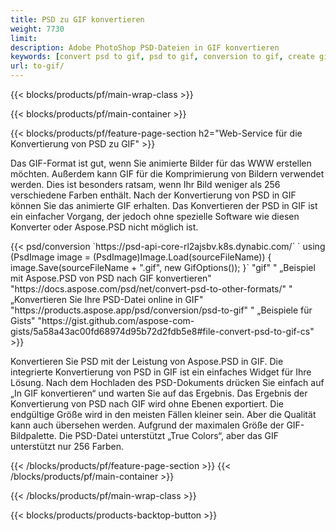 ```yaml
---
title: PSD zu GIF konvertieren
weight: 7730
limit: 
description: Adobe PhotoShop PSD-Dateien in GIF konvertieren
keywords: [convert psd to gif, psd to gif, conversion to gif, create gif from psd, print psd as gif]
url: to-gif/
---
```


{{< blocks/products/pf/main-wrap-class >}}

{{< blocks/products/pf/main-container >}}

{{< blocks/products/pf/feature-page-section h2="Web-Service für die Konvertierung von PSD zu GIF" >}}
<p>Das GIF-Format ist gut, wenn Sie animierte Bilder für das WWW erstellen möchten. Außerdem kann GIF für die Komprimierung von Bildern verwendet werden. Dies ist besonders ratsam, wenn Ihr Bild weniger als 256 verschiedene Farben enthält. Nach der Konvertierung von PSD in GIF können Sie das animierte GIF erhalten. Das Konvertieren der PSD in GIF ist ein einfacher Vorgang, der jedoch ohne spezielle Software wie diesen Konverter oder Aspose.PSD nicht möglich ist.</p>
{{< psd/conversion `https://psd-api-core-rl2ajsbv.k8s.dynabic.com/` 
`    using (PsdImage image = (PsdImage)Image.Load(sourceFileName))
    {
        image.Save(sourceFileName + ".gif",  new GifOptions());
    }` 
"gif" "
„Beispiel mit Aspose.PSD von PSD nach GIF konvertieren"  "https://docs.aspose.com/psd/net/convert-psd-to-other-formats/" "
„Konvertieren Sie Ihre PSD-Datei online in GIF" "https://products.aspose.app/psd/conversion/psd-to-gif" "
„Beispiele für Gists" "https://gist.github.com/aspose-com-gists/5a58a43ac00fd68974d95b72d2fdb5e8#file-convert-psd-to-gif-cs" >}}
<p>Konvertieren Sie PSD mit der Leistung von Aspose.PSD in GIF. Die integrierte Konvertierung von PSD in GIF ist ein einfaches Widget für Ihre Lösung. Nach dem Hochladen des PSD-Dokuments drücken Sie einfach auf „In GIF konvertieren“ und warten Sie auf das Ergebnis. Das Ergebnis der Konvertierung von PSD nach GIF wird ohne Ebenen exportiert. Die endgültige Größe wird in den meisten Fällen kleiner sein. Aber die Qualität kann auch übersehen werden. Aufgrund der maximalen Größe der GIF-Bildpalette. Die PSD-Datei unterstützt „True Colors“, aber das GIF unterstützt nur 256 Farben. </p>
{{< /blocks/products/pf/feature-page-section >}}
{{< /blocks/products/pf/main-container >}}


{{< /blocks/products/pf/main-wrap-class >}}

{{< blocks/products/products-backtop-button >}}
